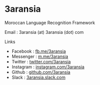 # 3aransia

Moroccan Language Recognition Framework 

Email : 3aransia (at) 3aransia (dot) com

Links 
- Facebook : [fb.me/3aransia](http://fb.me/3aransia)
- Messenger : [m.me/3aransia](http://m.me/3aransia)
- Twitter : [twitter.com/3aransia](http://twitter.com/3aransia)
- Instagram : [instagram.com/3aransia](http://instagram.com/3aransia)
- Github : [github.com/3aransia](http://github.com/3aransia)
- Slack : [3aransia.slack.com](http://3aransia.slack.com)
